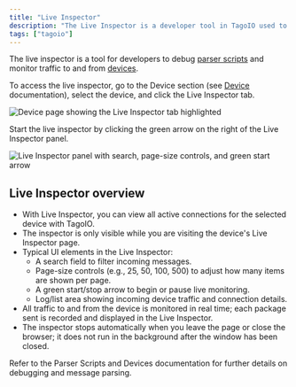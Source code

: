 ```yaml
---
title: "Live Inspector"
description: "The Live Inspector is a developer tool in TagoIO used to debug parser scripts and monitor device traffic; this article explains how to open and use the Live Inspector from a device page."
tags: ["tagoio"]
---
```

The live inspector is a tool for developers to debug [parser scripts](payload-parser/payload-parser) and monitor traffic to and from [devices](/tagoio/devices/devices).

To access the live inspector, go to the Device section (see [Device](/tagoio/devices/devices) documentation), select the device, and click the Live Inspector tab.

![Device page showing the Live Inspector tab highlighted](/docs_imagem/tagoio/live-inspector-2.png)

Start the live inspector by clicking the green arrow on the right of the Live Inspector panel.

![Live Inspector panel with search, page-size controls, and green start arrow](/docs_imagem/tagoio/live-inspector-2.png)

## Live Inspector overview

- With Live Inspector, you can view all active connections for the selected device with TagoIO.
- The inspector is only visible while you are visiting the device's Live Inspector page.
- Typical UI elements in the Live Inspector:
  - A search field to filter incoming messages.
  - Page-size controls (e.g., 25, 50, 100, 500) to adjust how many items are shown per page.
  - A green start/stop arrow to begin or pause live monitoring.
  - Log/list area showing incoming device traffic and connection details.
- All traffic to and from the device is monitored in real time; each package sent is recorded and displayed in the Live Inspector.
- The inspector stops automatically when you leave the page or close the browser; it does not run in the background after the window has been closed.

Refer to the Parser Scripts and Devices documentation for further details on debugging and message parsing.